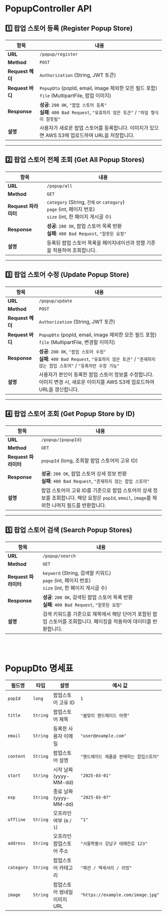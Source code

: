 # PopupController API

## 1️⃣ 팝업 스토어 등록 (Register Popup Store)

| 항목               | 내용                                                                                          |
|------------------|---------------------------------------------------------------------------------------------|
| **URL**          | `/popup/register`                                                                           |
| **Method**       | `POST`                                                                                      |
| **Request 헤더**   | `Authorization` (String, JWT 토큰)                                                         |
| **Request 바디**   | `PopupDto` (popId, email, image 제외한 모든 필드 포함) <br> `file` (MultipartFile, 팝업 이미지) |
| **Response**     | **성공**: `200 OK`, `"팝업 스토어 등록"` <br> **실패**: `400 Bad Request`, `"유효하지 않은 토큰"` / `"파일 형식이 잘못됨"` |
| **설명**         | 사용자가 새로운 팝업 스토어를 등록합니다. 이미지가 있으면 AWS S3에 업로드하여 URL을 저장합니다.               |

---

## 2️⃣ 팝업 스토어 전체 조회 (Get All Popup Stores)

| 항목               | 내용                                                                                                      |
|------------------|---------------------------------------------------------------------------------------------------------|
| **URL**          | `/popup/all`                                                                                            |
| **Method**       | `GET`                                                                                                   |
| **Request 파라미터** | `category` (String, `전체` or `category`) <br> `page` (int, 페이지 번호) <br> `size` (int, 한 페이지 게시글 수) |
| **Response**     | **성공**: `200 OK`, 팝업 스토어 목록 반환 <br> **실패**: `400 Bad Request`, `"잘못된 요청"`                               |
| **설명**         | 등록된 팝업 스토어 목록을 페이지네이션과 정렬 기준을 적용하여 조회합니다.                                                               |

---

## 3️⃣ 팝업 스토어 수정 (Update Popup Store)

| 항목               | 내용                                                                                          |
|------------------|---------------------------------------------------------------------------------------------|
| **URL**          | `/popup/update`                                                                             |
| **Method**       | `POST`                                                                                      |
| **Request 헤더**   | `Authorization` (String, JWT 토큰)                                                         |
| **Request 바디**   | `PopupDto` (popId, email, image 제외한 모든 필드 포함) <br> `file` (MultipartFile, 변경할 이미지) |
| **Response**     | **성공**: `200 OK`, `"팝업 스토어 수정"` <br> **실패**: `400 Bad Request`, `"유효하지 않은 토큰"` / `"존재하지 않는 팝업 스토어"` / `"등록자만 수정 가능"` |
| **설명**         | 사용자가 본인이 등록한 팝업 스토어 정보를 수정합니다. 이미지 변경 시, 새로운 이미지를 AWS S3에 업로드하여 URL을 갱신합니다. |

---

## 4️⃣ 팝업 스토어 조회 (Get Popup Store by ID)

| 항목               | 내용                                                                                          |
|------------------|---------------------------------------------------------------------------------------------|
| **URL**          | `/popup/{popupId}`                                                                           |
| **Method**       | `GET`                                                                                       |
| **Request 파라미터** | `popupId` (long, 조회할 팝업 스토어의 고유 ID)                                                |
| **Response**     | **성공**: `200 OK`, 팝업 스토어 상세 정보 반환 <br> **실패**: `400 Bad Request`, `"존재하지 않는 팝업 스토어"` |
| **설명**         | 팝업 스토어의 고유 ID를 기준으로 팝업 스토어의 상세 정보를 조회합니다. 해당 요청은 `popId`, `email`, `image`를 제외한 나머지 필드를 반환합니다. |

---

## 5️⃣ 팝업 스토어 검색 (Search Popup Stores)

| 항목               | 내용                                                                                     |
|------------------|----------------------------------------------------------------------------------------|
| **URL**          | `/popup/search`                                                                        |
| **Method**       | `GET`                                                                                  |
| **Request 파라미터** | `keyword` (String, 검색할 키워드) <br> `page` (int, 페이지 번호) <br> `size` (int, 한 페이지 게시글 수) |
| **Response**     | **성공**: `200 OK`, 검색된 팝업 스토어 목록 반환 <br> **실패**: `400 Bad Request`, `"잘못된 요청"`        |
| **설명**         | 검색 키워드를 기준으로 제목에서 해당 단어가 포함된 팝업 스토어를 조회합니다. 페이징을 적용하여 데이터를 반환합니다. |

<br><br>

# PopupDto 명세표

| 필드명    | 타입    | 설명                  | 예시 값                              |
|----------|--------|---------------------|-----------------------------------|
| `popId`  | `long`   | 팝업스토어 고유 ID         | `1`                               |
| `title`  | `String` | 팝업스토어 제목            | `"봄맞이 핸드메이드 마켓"`                  |
| `email`  | `String` | 등록한 사용자 이메일         | `"user@example.com"`              |
| `content` | `String` | 팝업스토어 설명            | `"핸드메이드 제품을 판매하는 팝업스토어"`          |
| `start`  | `String` | 시작 날짜 (yyyy-MM-dd)  | `"2025-03-01"`                    |
| `exp`    | `String` | 종료 날짜 (yyyy-MM-dd)  | `"2025-03-07"`                    |
| `offline` | `String` | 오프라인 여부 (`0` / `1`) | `"1"`                             |
| `address` | `String` | 오프라인 팝업스토어 주소       | `"서울특별시 강남구 테헤란로 123"`            |
| `category` | `String` | 팝업스토어 카테고리          | `"패션 / 액세서리 / 리빙"`                |
| `image`   | `String` | 팝업스토어 썸네일 이미지 URL   | `"https://example.com/image.jpg"` |